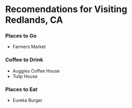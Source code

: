 # Recomendations for Visiting Redlands, CA

### Places to Go
  - Farmers Market
  
### Coffee to Drink
 - Auggies Coffee House
 - Tulip House

### Places to Eat
 - Eureka Burger
